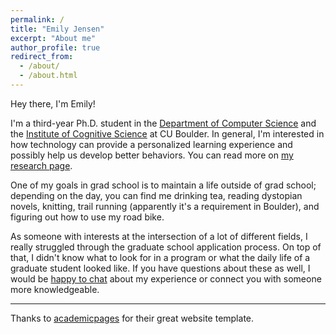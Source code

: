 ```yaml
---
permalink: /
title: "Emily Jensen"
excerpt: "About me"
author_profile: true
redirect_from: 
  - /about/
  - /about.html
---
```


Hey there, I'm Emily!

I'm a third-year Ph.D. student in the [Department of Computer Science](https://colorado.edu/cs) and the [Institute of Cognitive Science](https://colorado.edu/ics) at CU Boulder. In general, I'm interested in how technology can provide a personalized learning experience and possibly help us develop better behaviors. You can read more on [my research page](https://emilykjensen.github.io/research/).

One of my goals in grad school is to maintain a life outside of grad school; depending on the day, you can find me drinking tea, reading dystopian novels, knitting, trail running (apparently it's a requirement in Boulder), and figuring out how to use my road bike.

As someone with interests at the intersection of a lot of different fields, I really struggled through the graduate school application process. On top of that, I didn't know what to look for in a program or what the daily life of a graduate student looked like. If you have questions about these as well, I would be [happy to chat](mailto:emily.jensen@colorado.edu) about my experience or connect you with someone more knowledgeable.

---
Thanks to [academicpages](https://github.com/academicpages/academicpages.github.io) for their great website template.
